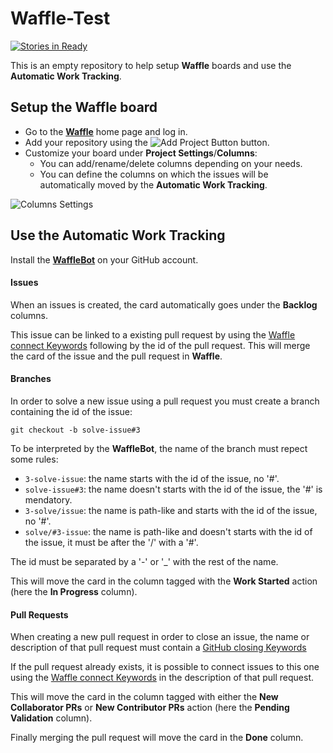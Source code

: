 # Waffle-Test
[![Stories in Ready](https://badge.waffle.io/Kerma0/waffle-automatic.svg?label=ready&title=Ready)](http://waffle.io/Kerma0/waffle-automatic)

This is an empty repository to help setup __Waffle__ boards and use the __Automatic Work Tracking__.

## Setup the Waffle board

* Go to the [__Waffle__][1] home page and log in.
* Add your repository using the ![Add Project Button][2] button.
* Customize your board under __Project Settings__/__Columns__:
  - You can add/rename/delete columns depending on your needs.
  - You can define the columns on which the issues will be automatically moved by the __Automatic Work Tracking__.

![Columns Settings][3]

## Use the Automatic Work Tracking

Install the [__WaffleBot__][4] on your GitHub account.

#### Issues

When an issues is created, the card automatically goes under the __Backlog__ columns.

This issue can be linked to a existing pull request by using the [Waffle connect Keywords][6] following by the id of the pull request. This will merge the card of the issue and the pull request in __Waffle__.

#### Branches

In order to solve a new issue using a pull request you must create a branch containing the id of the issue:
```
git checkout -b solve-issue#3
```
To be interpreted by the __WaffleBot__, the name of the branch must repect some rules:
* `3-solve-issue`: the name starts with the id of the issue, no '#'.
* `solve-issue#3`: the name doesn't starts with the id of the issue, the '#' is mendatory.
* `3-solve/issue`: the name is path-like and starts with the id of the issue, no '#'.
* `solve/#3-issue`: the name is path-like and doesn't starts with the id of the issue, it must be after the '/' with a '#'.

The id must be separated by a '-' or '_' with the rest of the name.

This will move the card in the column tagged with the __Work Started__ action (here the __In Progress__ column).

#### Pull Requests

When creating a new pull request in order to close an issue, the name or description of that pull request must contain a [GitHub closing Keywords][5]

If the pull request already exists, it is possible to connect issues to this one using the [Waffle connect Keywords][6] in the description of that pull request.

This will move the card in the column tagged with either the __New Collaborator PRs__ or __New Contributor PRs__ action (here the __Pending Validation__ column).

Finally merging the pull request will move the card in the __Done__ column.

[1]: https://waffle.io/
[2]: http://nsa38.casimages.com/img/2016/09/28/160928054757492263.png
[3]: http://nsa38.casimages.com/img/2016/09/28/160928053259714396.png
[4]: https://github.com/integration/wafflebot
[5]: https://help.github.com/articles/closing-issues-via-commit-messages/#keywords-for-closing-issues
[6]: https://github.com/waffleio/waffle.io/wiki/FAQs#prs-connect-keywords
